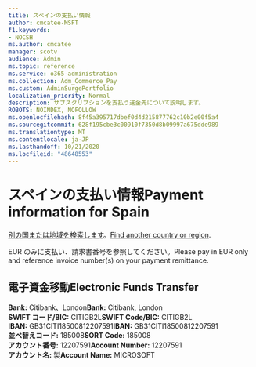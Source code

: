 ```yaml
---
title: スペインの支払い情報
author: cmcatee-MSFT
f1.keywords:
- NOCSH
ms.author: cmcatee
manager: scotv
audience: Admin
ms.topic: reference
ms.service: o365-administration
ms.collection: Adm_Commerce_Pay
ms.custom: AdminSurgePortfolio
localization_priority: Normal
description: サブスクリプションを支払う送金先について説明します。
ROBOTS: NOINDEX, NOFOLLOW
ms.openlocfilehash: 8f45a395717dbef0d4d215877762c10b2e00f5a4
ms.sourcegitcommit: 628f195cbe3c00910f7350d8b09997a675dde989
ms.translationtype: MT
ms.contentlocale: ja-JP
ms.lasthandoff: 10/21/2020
ms.locfileid: "48648553"
---
```

# <a name="payment-information-for-spain"></a><span data-ttu-id="7a56d-103">スペインの支払い情報</span><span class="sxs-lookup"><span data-stu-id="7a56d-103">Payment information for Spain</span></span>

<span data-ttu-id="7a56d-104">[別の国または地域を検索します](../billing-and-payments/pay-for-your-subscription.md)。</span><span class="sxs-lookup"><span data-stu-id="7a56d-104">[Find another country or region](../billing-and-payments/pay-for-your-subscription.md).</span></span>

<span data-ttu-id="7a56d-105">EUR のみに支払い、請求書番号を参照してください。</span><span class="sxs-lookup"><span data-stu-id="7a56d-105">Please pay in EUR only and reference invoice number(s) on your payment remittance.</span></span>

## <a name="electronic-funds-transfer"></a><span data-ttu-id="7a56d-106">電子資金移動</span><span class="sxs-lookup"><span data-stu-id="7a56d-106">Electronic Funds Transfer</span></span>

<span data-ttu-id="7a56d-107">**Bank:** Citibank、London</span><span class="sxs-lookup"><span data-stu-id="7a56d-107">**Bank:** Citibank, London</span></span>  
<span data-ttu-id="7a56d-108">**SWIFT コード/BIC:** CITIGB2L</span><span class="sxs-lookup"><span data-stu-id="7a56d-108">**SWIFT Code/BIC:** CITIGB2L</span></span>  
<span data-ttu-id="7a56d-109">**IBAN:** GB31CITI18500812207591</span><span class="sxs-lookup"><span data-stu-id="7a56d-109">**IBAN:** GB31CITI18500812207591</span></span>  
<span data-ttu-id="7a56d-110">**並べ替えコード:** 185008</span><span class="sxs-lookup"><span data-stu-id="7a56d-110">**SORT Code:** 185008</span></span>  
<span data-ttu-id="7a56d-111">**アカウント番号:** 12207591</span><span class="sxs-lookup"><span data-stu-id="7a56d-111">**Account Number:** 12207591</span></span>  
<span data-ttu-id="7a56d-112">**アカウント名:** 製</span><span class="sxs-lookup"><span data-stu-id="7a56d-112">**Account Name:** MICROSOFT</span></span>
